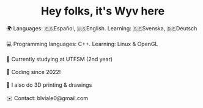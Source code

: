<h1 align="center">Hey folks, it's Wyv here</h1>
🌍 Languages: 🇪🇸Español, 🇺🇸English. Learning: 🇸🇪Svenska, 🇩🇪Deutsch<br><br>
💻 Programming languages: C++. Learning: Linux & OpenGL<br><br>
🏫 Currently studying at UTFSM (2nd year)<br><br>
🌱 Coding since 2022!<br><br>
🌱 I also do 3D printing & drawings<br><br>
✉️ Contact: blviale0@gmail.com<br><br>
